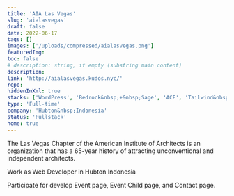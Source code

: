 ```yaml
---
title: 'AIA Las Vegas'
slug: 'aialasvegas'
draft: false
date: 2022-06-17
tags: []
images: ['/uploads/compressed/aialasvegas.png']
featuredImg:
toc: false
# description: string, if empty (substring main content)
description:
link: 'http://aialasvegas.kudos.nyc/'
repo:
hiddenInXml: true
stacks: ['WordPress', 'Bedrock&nbsp;+&nbsp;Sage', 'ACF', 'Tailwind&nbsp;CSS']
type: 'Full-time'
company: 'Hubton&nbsp;Indonesia'
status: 'Fullstack'
home: true
---
```


The Las Vegas Chapter of the American Institute of Architects is an organization that has a 65-year history of attracting unconventional and independent architects.

Work as Web Developer in Hubton Indonesia

Participate for develop Event page, Event Child page, and Contact page.
